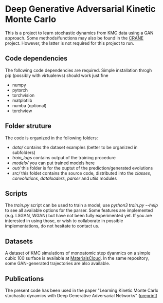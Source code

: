 # Deep Generative Adversarial Kinetic Monte Carlo

This is a project to learn stochastic dynamics from KMC data using a GAN approach. Some methods/functions may also be found in the [CRANE](https://github.com/dlanzo/CRANE) project. However, the latter is not required for this project to run.


## Code dependencies

The following code dependencies are required. Simple installation throgh pip (possibly with virtualenvs) should work just fine

* numpy
* pytorch
* torchvision
* matplotlib
* numba (optional)
* torchview


## Folder struture

The code is organized in the following folders:

* _data/_ contains the dataset examples (better to be organized in subfolders)
* _train_logs_ contains output of the training procedure
* _models/_ you can put trained models here
* _out/_ this folder is for the ouptut of the prediction/generated evolutions
* _src/_ this foldet contains the source code, distributed into the _classes_, _convolutions_, _dataloaders_, _parser_ and _utils_ modules

## Scripts

The _train.py_ script can be used to train a model; use _python3 train.py --help_ to see all available options for the parser. Some features are implemented (e.g. LSGAN, WGAN) but have not been fully experimented yet. If you are interested in using those, or wish to collaborate in possible implementations, do not hesitate to contact us.

## Datasets

A dataset of KMC simulations of monoatomic step dyanmics on a simple cubic 100 surface is available at [MaterialsCloud](https://doi.org/10.24435/materialscloud:8j-b8). In the same repository, some GAN-generated trajectories are also available.

## Publications

The present code has been used in the paper "Learning Kinetic Monte Carlo stochastic dynamics with Deep Generative Adversarial Networks" ([preprint](arXiv_link))
